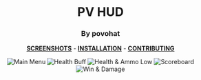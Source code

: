 <div align="center">

# PV HUD
### By povohat

**[SCREENSHOTS](../screenshots/showcase.md)** -
**[INSTALLATION](https://github.com/Hypnootize/TF2-HUD-GitHub-Resources/blob/main/installation/windows_install.md)** -
**[CONTRIBUTING](https://github.com/Hypnootize/TF2-HUD-GitHub-Resources/blob/main/contributing/github_contributing.md)**

![Main Menu](../screenshots/01_Main_Menu.jpg)
![Health Buff](../screenshots/06_Health_Buff.jpg)
![Health & Ammo Low](../screenshots/07_Health_Ammo_Low.jpg)
![Scoreboard](../screenshots/10_Scoreboard.jpg)
![Win & Damage](../screenshots/14_Win.jpg)
